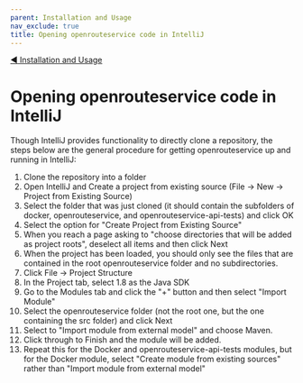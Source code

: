 ```yaml
---
parent: Installation and Usage
nav_exclude: true
title: Opening openrouteservice code in IntelliJ
---
```


[:arrow_backward:  Installation and Usage](Installation-and-Usage)

# Opening openrouteservice code in IntelliJ

Though IntelliJ provides functionality to directly clone a repository, the steps below are the general procedure for getting openrouteservice up and running in IntelliJ:
1. Clone the repository into a folder
2. Open IntelliJ and Create a project from existing source (File -> New -> Project from Existing Source)
3. Select the folder that was just cloned (it should contain the subfolders of docker, openrouteservice, and openrouteservice-api-tests) and click OK
4. Select the option for "Create Project from Existing Source"
5. When you reach a page asking to "choose directories that will be added as project roots", deselect all items and then click Next
6. When the project has been loaded, you should only see the files that are contained in the root openrouteservice folder and no subdirectories.
7. Click File -> Project Structure
8. In the Project tab, select 1.8 as the Java SDK
9. Go to the Modules tab and click the "+" button and then select "Import Module"
10. Select the openrouteservice folder (not the root one, but the one containing the src folder) and click Next
11. Select to "Import module from external model" and choose Maven.
12. Click through to Finish and the module will be added.
13. Repeat this for the Docker and openrouteservice-api-tests modules, but for the Docker module, select "Create module from existing sources" rather than "Import module from external model"
